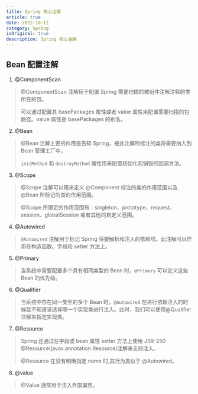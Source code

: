 ```yaml
---
title: Spring 核心注解
article: true
date: 2022-10-12
category: Spring
isOriginal: true
description: Spring 核心注解
---
```


## Bean 配置注解

1. @ComponentScan

> @ComponentScan 注解用于配置 Spring 需要扫描的被组件注解注释的类所在的包。
> 
> 可以通过配置其 basePackages 属性或者 value 属性来配置需要扫描的包路径。value 属性是 basePackages 的别名。


2. @Bean

> @Bean 注解主要的作用是告知 Spring，被此注解所标注的类将需要纳入到 Bean 管理工厂中。
>
> `initMethod` 和 `destroyMethod` 属性用来配置初始化和销毁的回调方法。

3. @Scope

> @Scope 注解可以用来定义 @Component 标注的类的作用范围以及 @Bean 所标记的类的作用范围。
> 
> @Scope 所限定的作用范围有：singleton、prototype、request、session、globalSession 或者其他的自定义范围。

4. @Autowired

> `@Autowired` 注解用于标记 Spring 将要解析和注入的依赖项。此注解可以作用在构造函数、字段和 setter 方法上。

5. @Primary

> 当系统中需要配置多个具有相同类型的 Bean 时，`@Primary` 可以定义这些 Bean 的优先级。

6. @Qualifier

> 当系统中存在同一类型的多个 Bean 时，`@Autowired` 在进行依赖注入的时候就不知道该选择哪一个实现类进行注入。此时，我们可以使用@Qualifier 注解来指定实现类。

7. @Resource

> Spring 还通过在字段或 bean 属性 setter 方法上使用 JSR-250 @Resource(javax.annotation.Resource)注解来支持注入。
>
> @Resource 在没有明确指定 name 时,其行为类似于 @Autowired。

8. @value

> @Value 通常用于注入外部属性。